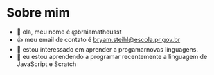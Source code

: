 # Sobre mim
- 👋 ola, meu nome é @braiamatheusst
- 👍 meu email de contato é bryam.steihl@escola.pr.gov.br
- 👀 estou interessado em aprender a progamarnovas linguagens.
- 🌱 eu estou aprendendo a programar recentemente a linguagem de JavaScript e Scratch
